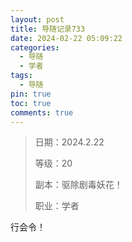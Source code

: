 ```yaml
---
layout: post
title: 导随记录733
date: 2024-02-22 05:09:22
categories:
  - 导随
  - 学者
tags:
  - 导随
pin: true
toc: true
comments: true
---
```

> 日期：2024.2.22
>
> 等级：20
>
> 副本：驱除剧毒妖花！
>
> 职业：学者

行会令！